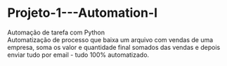 # Projeto-1---Automation-I
Automação de tarefa com Python \
Automatização de processo que baixa um arquivo com vendas de uma empresa, soma os valor e quantidade final somados das vendas e depois enviar tudo por email - tudo 100% automatizado. 
